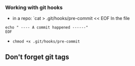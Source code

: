 ### Working with git hooks

- in a repo: `cat > .git/hooks/pre-commit << EOF
  In the file

```
echo " ---- A commit happened ------"
EOF
```

- `chmod +x .git/hooks/pre-commit`

## Don't forget git tags
